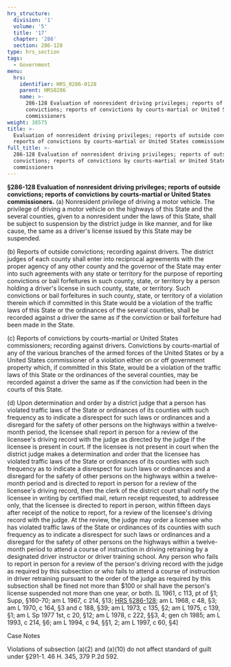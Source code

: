 ```yaml
---
hrs_structure:
  division: '1'
  volume: '5'
  title: '17'
  chapter: '286'
  section: 286-128
type: hrs_section
tags:
  - Government
menu:
  hrs:
    identifier: HRS_0286-0128
    parent: HRS0286
    name: >-
      286-128 Evaluation of nonresident driving privileges; reports of outside
      convictions; reports of convictions by courts-martial or United States
      commissioners
weight: 38575
title: >-
  Evaluation of nonresident driving privileges; reports of outside convictions;
  reports of convictions by courts-martial or United States commissioners
full_title: >-
  286-128 Evaluation of nonresident driving privileges; reports of outside
  convictions; reports of convictions by courts-martial or United States
  commissioners
---
```

**§286-128 Evaluation of nonresident driving privileges; reports of outside convictions; reports of convictions by courts-martial or United States commissioners.** (a) Nonresident privilege of driving a motor vehicle. The privilege of driving a motor vehicle on the highways of this State and the several counties, given to a nonresident under the laws of this State, shall be subject to suspension by the district judge in like manner, and for like cause, the same as a driver's license issued by this State may be suspended.

(b) Reports of outside convictions; recording against drivers. The district judges of each county shall enter into reciprocal agreements with the proper agency of any other county and the governor of the State may enter into such agreements with any state or territory for the purpose of reporting convictions or bail forfeitures in such county, state, or territory by a person holding a driver's license in such county, state, or territory. Such convictions or bail forfeitures in such county, state, or territory of a violation therein which if committed in this State would be a violation of the traffic laws of this State or the ordinances of the several counties, shall be recorded against a driver the same as if the conviction or bail forfeiture had been made in the State.

(c) Reports of convictions by courts-martial or United States commissioners; recording against drivers. Convictions by courts-martial of any of the various branches of the armed forces of the United States or by a United States commissioner of a violation either on or off government property which, if committed in this State, would be a violation of the traffic laws of this State or the ordinances of the several counties, may be recorded against a driver the same as if the conviction had been in the courts of this State.

(d) Upon determination and order by a district judge that a person has violated traffic laws of the State or ordinances of its counties with such frequency as to indicate a disrespect for such laws or ordinances and a disregard for the safety of other persons on the highways within a twelve-month period, the licensee shall report in person for a review of the licensee's driving record with the judge as directed by the judge if the licensee is present in court. If the licensee is not present in court when the district judge makes a determination and order that the licensee has violated traffic laws of the State or ordinances of its counties with such frequency as to indicate a disrespect for such laws or ordinances and a disregard for the safety of other persons on the highways within a twelve-month period and is directed to report in person for a review of the licensee's driving record, then the clerk of the district court shall notify the licensee in writing by certified mail, return receipt requested, to addressee only, that the licensee is directed to report in person, within fifteen days after receipt of the notice to report, for a review of the licensee's driving record with the judge. At the review, the judge may order a licensee who has violated traffic laws of the State or ordinances of its counties with such frequency as to indicate a disrespect for such laws or ordinances and a disregard for the safety of other persons on the highways within a twelve-month period to attend a course of instruction in driving retraining by a designated driver instructor or driver training school. Any person who fails to report in person for a review of the person's driving record with the judge as required by this subsection or who fails to attend a course of instruction in driver retraining pursuant to the order of the judge as required by this subsection shall be fined not more than $100 or shall have the person's license suspended not more than one year, or both. [L 1961, c 113, pt of §1; Supp, §160-70; am L 1967, c 214, §13; [HRS §286-128](/title-17/chapter-286/section-286-128/); am L 1968, c 48, §3; am L 1970, c 164, §3 and c 188, §39; am L 1973, c 135, §2; am L 1975, c 139, §1; am L Sp 1977 1st, c 20, §12; am L 1978, c 222, §§3, 4; gen ch 1985; am L 1993, c 214, §6; am L 1994, c 94, §§1, 2; am L 1997, c 60, §4]

Case Notes

Violations of subsection (a)(2) and (a)(10) do not affect standard of guilt under §291-1\. 46 H. 345, 379 P.2d 592.